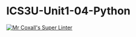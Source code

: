 # ICS3U-Unit1-04-Python

[![Mr Coxall's Super Linter](https://github.com/CristianoSellitto/ICS3U-Unit1-04-Python/workflows/Mr%20Coxall's%20Super%20Linter/badge.svg)](https://github.com/CristianoSellitto/ICS3U-Unit1-04-Python/actions/)
